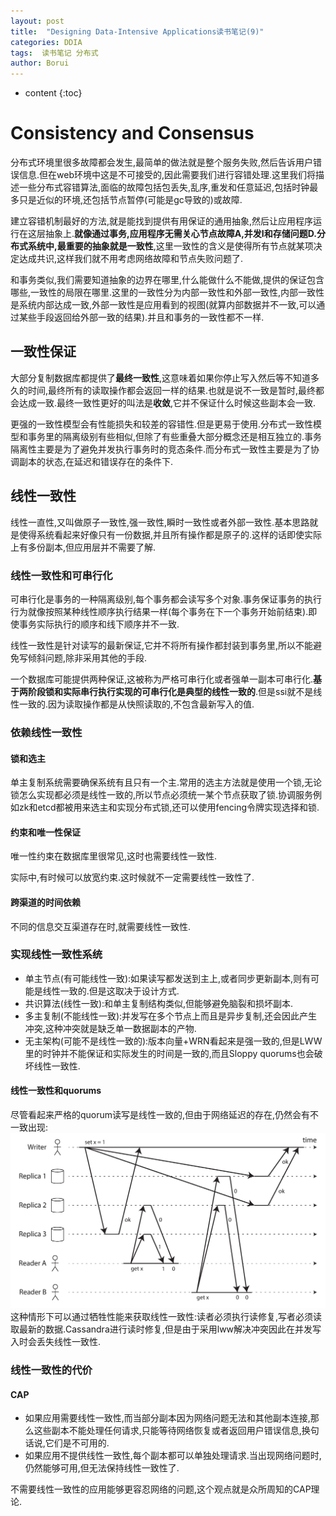 ```yaml
---
layout: post
title:  "Designing Data-Intensive Applications读书笔记(9)"
categories: DDIA
tags:  读书笔记 分布式
author: Borui
---
```


* content
{:toc}

# Consistency and Consensus
分布式环境里很多故障都会发生,最简单的做法就是整个服务失败,然后告诉用户错误信息.但在web环境中这是不可接受的,因此需要我们进行容错处理.这里我们将描述一些分布式容错算法,面临的故障包括包丢失,乱序,重发和任意延迟,包括时钟最多只是近似的环境,还包括节点暂停(可能是gc导致的)或故障.

建立容错机制最好的方法,就是能找到提供有用保证的通用抽象,然后让应用程序运行在这层抽象上.**就像通过事务,应用程序无需关心节点故障A,并发I和存储问题D.分布式系统中,最重要的抽象就是一致性**,这里一致性的含义是使得所有节点就某项决定达成共识,这样我们就不用考虑网络故障和节点失败问题了.

和事务类似,我们需要知道抽象的边界在哪里,什么能做什么不能做,提供的保证包含哪些,一致性的局限在哪里.这里的一致性分为内部一致性和外部一致性,内部一致性是系统内部达成一致,外部一致性是应用看到的视图(就算内部数据并不一致,可以通过某些手段返回给外部一致的结果).并且和事务的一致性都不一样.

## 一致性保证
大部分复制数据库都提供了**最终一致性**,这意味着如果你停止写入然后等不知道多久的时间,最终所有的读取操作都会返回一样的结果.也就是说不一致是暂时,最终都会达成一致.最终一致性更好的叫法是**收敛**,它并不保证什么时候这些副本会一致.

更强的一致性模型会有性能损失和较差的容错性.但是更易于使用.分布式一致性模型和事务里的隔离级别有些相似,但除了有些重叠大部分概念还是相互独立的.事务隔离性主要是为了避免并发执行事务时的竞态条件.而分布式一致性主要是为了协调副本的状态,在延迟和错误存在的条件下.

## 线性一致性
线性一直性,又叫做原子一致性,强一致性,瞬时一致性或者外部一致性.基本思路就是使得系统看起来好像只有一份数据,并且所有操作都是原子的.这样的话即使实际上有多份副本,但应用层并不需要了解.

### 线性一致性和可串行化
可串行化是事务的一种隔离级别,每个事务都会读写多个对象.事务保证事务的执行行为就像按照某种线性顺序执行结果一样(每个事务在下一个事务开始前结束).即使事务实际执行的顺序和线下顺序并不一致.

线性一致性是针对读写的最新保证,它并不将所有操作都封装到事务里,所以不能避免写倾斜问题,除非采用其他的手段.

一个数据库可能提供两种保证,这被称为严格可串行化或者强单一副本可串行化.**基于两阶段锁和实际串行执行实现的可串行化是典型的线性一致的**.但是ssi就不是线性一致的.因为读取操作都是从快照读取的,不包含最新写入的值.

### 依赖线性一致性
#### 锁和选主
单主复制系统需要确保系统有且只有一个主.常用的选主方法就是使用一个锁,无论锁怎么实现都必须是线性一致的,所以节点必须统一某个节点获取了锁.协调服务例如zk和etcd都被用来选主和实现分布式锁,还可以使用fencing令牌实现选择和锁.
#### 约束和唯一性保证
唯一性约束在数据库里很常见,这时也需要线性一致性.

实际中,有时候可以放宽约束.这时候就不一定需要线性一致性了.
#### 跨渠道的时间依赖
不同的信息交互渠道存在时,就需要线性一致性.

### 实现线性一致性系统
+ 单主节点(有可能线性一致):如果读写都发送到主上,或者同步更新副本,则有可能是线性一致的.但是这取决于设计方式.
+ 共识算法(线性一致):和单主复制结构类似,但能够避免脑裂和损坏副本.
+ 多主复制(不能线性一致):并发写在多个节点上而且是异步复制,还会因此产生冲突,这种冲突就是缺乏单一数据副本的产物.
+ 无主架构(可能不是线性一致的):版本向量+WRN看起来是强一致的,但是LWW里的时钟并不能保证和实际发生的时间是一致的,而且Sloppy quorums也会破坏线性一致性.
#### 线性一致性和quorums
尽管看起来严格的quorum读写是线性一致的,但由于网络延迟的存在,仍然会有不一致出现:
![Figure 9-6. A nonlinearizable execution, despite using a strict quorum](https://raw.githubusercontent.com/codeborui/codeborui.github.io/master/img/13.png)
这种情形下可以通过牺牲性能来获取线性一致性:读者必须执行读修复,写者必须读取最新的数据.Cassandra进行读时修复,但是由于采用lww解决冲突因此在并发写入时会丢失线性一致性.
### 线性一致性的代价
#### CAP
+ 如果应用需要线性一致性,而当部分副本因为网络问题无法和其他副本连接,那么这些副本不能处理任何请求,只能等待网络恢复或者返回用户错误信息,换句话说,它们是不可用的.
+ 如果应用不提供线性一致性,每个副本都可以单独处理请求.当出现网络问题时,仍然能够可用,但无法保持线性一致性了.

不需要线性一致性的应用能够更容忍网络的问题,这个观点就是众所周知的CAP理论.